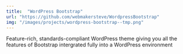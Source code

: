 ```yaml
---
title:  "WordPress Bootstrap"
url: "https://github.com/webmakersteve/WordpressBootstrap"
img: "/images/projects/wordpress-bootstrap--tmp.png"
---
```


Feature-rich, standards-compliant WordPress theme giving you all the features of Bootstrap intergrated fully into a WordPress environment
